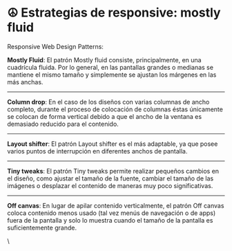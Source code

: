 # ☮ Estrategias de responsive: mostly fluid

Responsive Web Design Patterns:

**Mostly Fluid**: El patrón Mostly fluid consiste, principalmente, en una cuadrícula fluida. Por lo general, en las pantallas grandes o medianas se mantiene el mismo tamaño y simplemente se ajustan los márgenes en las más anchas.

***

**Column drop**: En el caso de los diseños con varias columnas de ancho completo, durante el proceso de colocación de columnas éstas únicamente se colocan de forma vertical debido a que el ancho de la ventana es demasiado reducido para el contenido.

***

**Layout shifter**: El patrón Layout shifter es el más adaptable, ya que posee varios puntos de interrupción en diferentes anchos de pantalla.

***

**Tiny tweaks**: El patrón Tiny tweaks permite realizar pequeños cambios en el diseño, como ajustar el tamaño de la fuente, cambiar el tamaño de las imágenes o desplazar el contenido de maneras muy poco significativas.

***

**Off canvas**: En lugar de apilar contenido verticalmente, el patrón Off canvas coloca contenido menos usado (tal vez menús de navegación o de apps) fuera de la pantalla y solo lo muestra cuando el tamaño de la pantalla es suficientemente grande.

\
